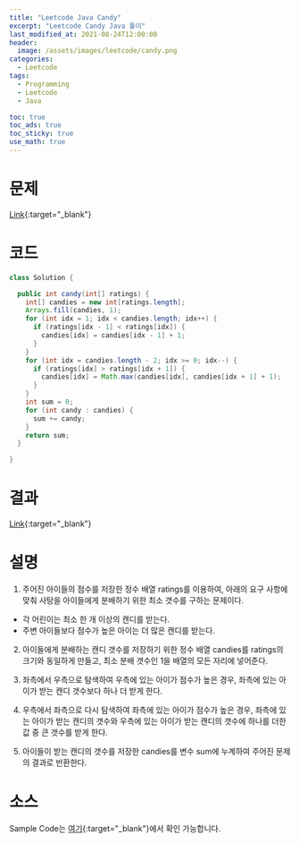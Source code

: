 ```yaml
---
title: "Leetcode Java Candy"
excerpt: "Leetcode Candy Java 풀이"
last_modified_at: 2021-08-24T12:00:00
header:
  image: /assets/images/leetcode/candy.png
categories:
  - Leetcode
tags:
  - Programming
  - Leetcode
  - Java

toc: true
toc_ads: true
toc_sticky: true
use_math: true
---
```

# 문제
[Link](https://leetcode.com/problems/candy/){:target="_blank"}

# 코드
```java
class Solution {

  public int candy(int[] ratings) {
    int[] candies = new int[ratings.length];
    Arrays.fill(candies, 1);
    for (int idx = 1; idx < candies.length; idx++) {
      if (ratings[idx - 1] < ratings[idx]) {
        candies[idx] = candies[idx - 1] + 1;
      }
    }
    for (int idx = candies.length - 2; idx >= 0; idx--) {
      if (ratings[idx] > ratings[idx + 1]) {
        candies[idx] = Math.max(candies[idx], candies[idx + 1] + 1);
      }
    }
    int sum = 0;
    for (int candy : candies) {
      sum += candy;
    }
    return sum;
  }

}
```

# 결과
[Link](https://leetcode.com/submissions/detail/543169483/){:target="_blank"}

# 설명
1. 주어진 아이들의 점수를 저장한 정수 배열 ratings를 이용하여, 아래의 요구 사항에 맞춰 사탕을 아이들에게 분배하기 위한 최소 갯수를 구하는 문제이다.
- 각 어린이는 최소 한 개 이상의 캔디를 받는다.
- 주변 아이들보다 점수가 높은 아이는 더 많은 캔디를 받는다.

2. 아이들에게 분배하는 캔디 갯수를 저장하기 위한 정수 배열 candies를 ratings의 크기와 동일하게 만들고, 최소 분배 갯수인 1을 배열의 모든 자리에 넣어준다.

3. 좌측에서 우측으로 탐색하여 우측에 있는 아이가 점수가 높은 경우, 좌측에 있는 아이가 받는 캔디 갯수보다 하나 더 받게 한다.

4. 우측에서 좌측으로 다시 탐색하여 좌측에 있는 아이가 점수가 높은 경우, 좌측에 있는 아이가 받는 캔디의 갯수와 우측에 있는 아이가 받는 캔디의 갯수에 하나를 더한 값 중 큰 갯수를 받게 한다.

5. 아이들이 받는 캔디의 갯수를 저장한 candies를 변수 sum에 누계하여 주어진 문제의 결과로 반환한다.

# 소스
Sample Code는 [여기](https://github.com/GracefulSoul/leetcode/blob/master/src/main/java/gracefulsoul/problems/Candy.java){:target="_blank"}에서 확인 가능합니다.